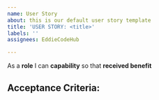 ```yaml
---
name: User Story
about: this is our default user story template
title: 'USER STORY: <title>'
labels: ''
assignees: EddieCodeHub

---
```


As a **role** I can **capability** so that **received benefit**

**Acceptance Criteria:**
-
